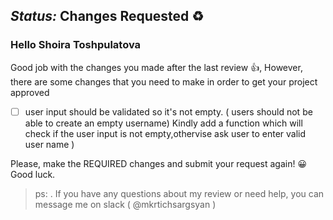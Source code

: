 ## _Status:_  Changes Requested :recycle:

### Hello Shoira Toshpulatova


Good job with the changes you made after the last review :+1:,
However, there are some changes that you need to make in order to get your project approved

- [ ] user input should be validated so it's not empty. ( users should not be able to create an empty username)
  Kindly add a function which will check if the user input is not empty,othervise ask user to enter valid user name )



Please, make the REQUIRED changes and submit your request again! :grinning:
Good luck. 

> ps: . If you have any questions about my review or need help, you can message me on slack ( @mkrtichsargsyan )